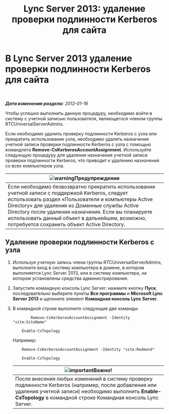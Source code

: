 ﻿---
title: 'Lync Server 2013: удаление проверки подлинности Kerberos для сайта'
TOCTitle: Удаление проверки подлинности Kerberos для сайта
ms:assetid: 93171b02-bb36-42dc-943d-86d9dde45b59
ms:mtpsurl: https://technet.microsoft.com/ru-ru/library/Gg398749(v=OCS.15)
ms:contentKeyID: 49310549
ms.date: 05/19/2016
mtps_version: v=OCS.15
ms.translationtype: HT
---

# В Lync Server 2013 удаление проверки подлинности Kerberos для сайта

 

_**Дата изменения раздела:** 2012-01-16_

Чтобы успешно выполнить данную процедуру, необходимо войти в систему с учетной записью пользователя, являющегося членом группы RTCUniversalServerAdmins.

Если необходимо удалить проверку подлинности Kerberos с узла или прекратить использование узла, необходимо удалить назначение учетной записи проверки подлинности Kerberos с узла с помощью командлета **Remove-CsKerberosAccountAssignment**. Используйте следующую процедуру для удаления назначения учетной записи проверки подлинности Kerberos, что приводит к удалению назначения со всех компьютеров узла.

<table>
<thead>
<tr class="header">
<th><img src="images/Gg412910.warning(OCS.15).gif" title="warning" alt="warning" />Предупреждение</th>
</tr>
</thead>
<tbody>
<tr class="odd">
<td>Если необходимо безвозвратно прекратить использование учетной записи с поддержкой Kerberos, следует использовать раздел «Пользователи и компьютеры Active Directory» для удаления из Доменные службы Active Directory после удаления назначения. Если вы планируете использовать данный объект в дальнейшем, возможно, потребуется сохранить объект Active Directory.</td>
</tr>
</tbody>
</table>


## Удаление проверки подлинности Kerberos с узла

1.  Используя учетную запись члена группы RTCUniversalServerAdmins, выполните вход в систему компьютера в домене, в котором выполняется Lync Server 2013, или в систему компьютера, на котором установлены средства администрирования.

2.  Запустите командную консоль Lync Server: нажмите кнопку **Пуск**, последовательно выберите пункты **Все программы** и **Microsoft Lync Server 2013** и щелкните элемент **Командная консоль Lync Server**.

3.  В командной строке выполните следующие две команды:
    
    ```
            Remove-CsKerberosAccountAssignment -Identity "site:SiteName"
    ```
    ```
        Enable-CsTopology
    ```

    Например:
    
    ```
        Remove-CsKerberosAccountAssignment -Identity "site:Redmond"
    ```
    ```
        Enable-CsTopology
    ```
    
    <table>
    <thead>
    <tr class="header">
    <th><img src="images/JJ618369.important(OCS.15).gif" title="important" alt="important" />Важно!</th>
    </tr>
    </thead>
    <tbody>
    <tr class="odd">
    <td>После внесения любых изменений в систему проверку подлинности Kerberos (например, после добавления или удаления учетной записи) необходимо выполнить <strong>Enable-CsTopology</strong> в командной строке Командная консоль Lync Server.</td>
    </tr>
    </tbody>
    </table>

